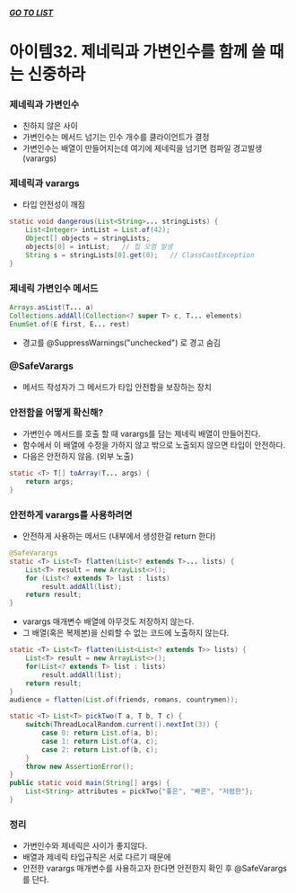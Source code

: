 ##### [GO TO LIST](../README.md)

# 아이템32. 제네릭과 가변인수를 함께 쓸 때는 신중하라

### 제네릭과 가변인수
- 친하지 않은 사이
- 가변인수는 메서드 넘기는 인수 개수를 클라이언트가 결정
- 가변인수는 배열이 만들어지는데 여기에 제네릭을 넘기면 컴파일 경고발생 (varargs)

### 제네릭과 varargs
- 타입 안전성이 깨짐
```java
static void dangerous(List<String>... stringLists) {
    List<Integer> intList = List.of(42);
    Object[] objects = stringLists;
    objects[0] = intList;   // 힙 오염 발생 
    String s = stringLists[0].get(0);   // ClassCastException
}
```

### 제네릭 가변인수 메서드
```java
Arrays.asList(T... a)
Collections.addAll(Collection<? super T> c, T... elements)
EnumSet.of(E first, E... rest)
```
- 경고를 @SuppressWarnings("unchecked") 로 경고 숨김

### @SafeVarargs
- 메서드 작성자가 그 메서드가 타입 안전함을 보장하는 장치

### 안전함을 어떻게 확신해?
- 가변인수 메서드를 호출 할 때 varargs를 담는 제네릭 배열이 만들어진다.
- 함수에서 이 배열에 수정을 가하지 않고 밖으로 노출되지 않으면 타입이 안전하다.
- 다음은 안전하지 않음. (외부 노출)
```java
static <T> T[] toArray(T... args) {
    return args;
}
```

### 안전하게 varargs를 사용하려면
- 안전하게 사용하는 메서드 (내부에서 생성한걸 return 한다)
```java
@SafeVarargs
static <T> List<T> flatten(List<? extends T>... lists) {
    List<T> result = new ArrayList<>();
    for (List<? extends T> list : lists)
        result.addAll(list);
    return result;
}
``` 
- varargs 매개변수 배열에 아무것도 저장하지 않는다.
- 그 배열(혹은 복제본)을 신뢰할 수 없는 코드에 노출하지 않는다.
```java
static <T> List<T> flatten(List<List<? extends T>> lists) {
    List<T> result = new ArrayList<>();
    for(List<? extends T> list : lists)
        result.addAll(list);
    return result;
}
audience = flatten(List.of(friends, romans, countrymen));
```
```java
static <T> List<T> pickTwo(T a, T b, T c) {
    switch(ThreadLocalRandom.current().nextInt(3)) {
        case 0: return List.of(a, b);
        case 1: return List.of(a, c);
        case 2: return List.of(b, c);
    }
    throw new AssertionError();
}
public static void main(String[] args) {
    List<String> attributes = pickTwo{"좋은", "빠른", "저렴한"};
}
```

### 정리
- 가변인수와 제네릭은 사이가 좋지않다.
- 배열과 제네릭 타입규칙은 서로 다르기 때문에
- 안전한 varargs 매개변수를 사용하고자 한다면 안전한지 확인 후 @SafeVarargs를 단다.
